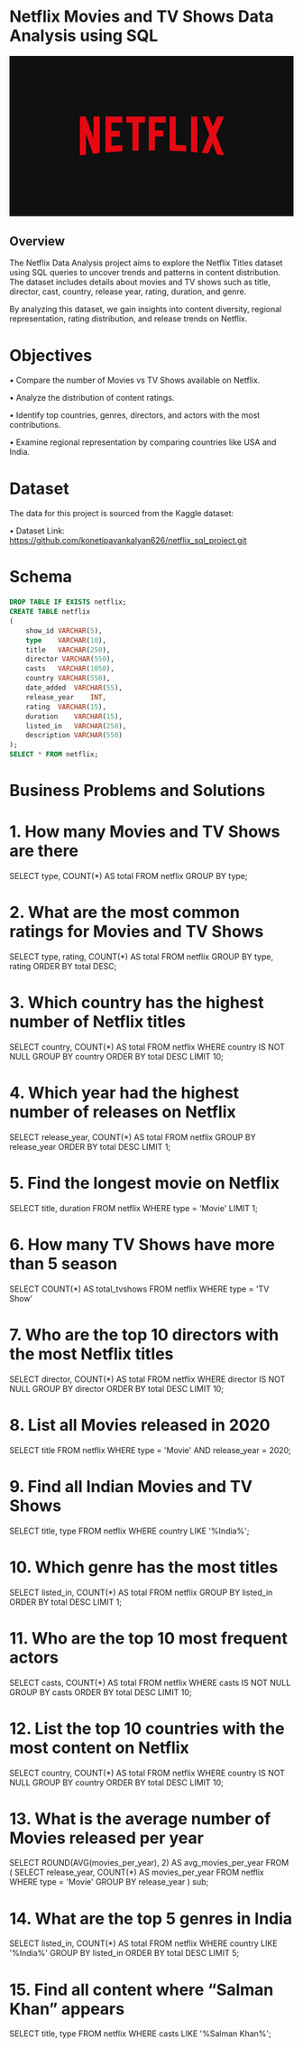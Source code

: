 # Netflix Movies and TV Shows Data Analysis using SQL

![Netflix Logo](https://github.com/konetipavankalyan626/netflix_sql_project/blob/main/netflix.jpg)

## Overview

The Netflix Data Analysis project aims to explore the Netflix Titles dataset using SQL queries to uncover trends and patterns in content distribution. The dataset includes details about movies and TV shows such as title, director, cast, country, release year, rating, duration, and genre.

By analyzing this dataset, we gain insights into content diversity, regional representation, rating distribution, and release trends on Netflix.

# Objectives

• Compare the number of Movies vs TV Shows available on Netflix.

• Analyze the distribution of content ratings.

• Identify top countries, genres, directors, and actors with the most contributions.

• Examine regional representation by comparing countries like USA and India.

# Dataset

The data for this project is sourced from the Kaggle dataset:

• Dataset Link: https://github.com/konetipavankalyan626/netflix_sql_project.git

# Schema

```sql
DROP TABLE IF EXISTS netflix;
CREATE TABLE netflix
(
	show_id	VARCHAR(5),
	type    VARCHAR(10),
	title	VARCHAR(250),
	director VARCHAR(550),
	casts	VARCHAR(1050),
	country	VARCHAR(550),
	date_added	VARCHAR(55),
	release_year	INT,
	rating	VARCHAR(15),
	duration	VARCHAR(15),
	listed_in	VARCHAR(250),
	description VARCHAR(550)
);
SELECT * FROM netflix;
```
# Business Problems and Solutions

# 1. How many Movies and TV Shows are there

SELECT type, COUNT(*) AS total
FROM netflix
GROUP BY type;

# 2. What are the most common ratings for Movies and TV Shows

SELECT type, rating, COUNT(*) AS total
FROM netflix 
GROUP BY type, rating
ORDER BY total DESC;

# 3. Which country has the highest number of Netflix titles

SELECT country, COUNT(*) AS total
FROM netflix 
WHERE country IS NOT NULL
GROUP BY country
ORDER BY total DESC
LIMIT 10;

# 4. Which year had the highest number of releases on Netflix 

SELECT release_year, COUNT(*) AS total
FROM netflix
GROUP BY release_year
ORDER BY total DESC
LIMIT 1;

# 5. Find the longest movie on Netflix

SELECT title, duration
FROM netflix
WHERE type = 'Movie'
LIMIT 1;

# 6. How many TV Shows have more than 5 season

SELECT COUNT(*) AS total_tvshows
FROM netflix
WHERE type = 'TV Show'

# 7. Who are the top 10 directors with the most Netflix titles

SELECT director, COUNT(*) AS total
FROM netflix
WHERE director IS NOT NULL
GROUP BY director
ORDER BY total DESC
LIMIT 10;

# 8. List all Movies released in 2020

SELECT title
FROM netflix
WHERE type = 'Movie' AND release_year = 2020;

# 9. Find all Indian Movies and TV Shows

SELECT title, type
FROM netflix
WHERE country LIKE '%India%';

# 10. Which genre has the most titles

SELECT listed_in, COUNT(*) AS total
FROM netflix
GROUP BY listed_in
ORDER BY total DESC
LIMIT 1;

# 11. Who are the top 10 most frequent actors

SELECT casts, COUNT(*) AS total
FROM netflix
WHERE casts IS NOT NULL
GROUP BY casts
ORDER BY total DESC
LIMIT 10;

# 12. List the top 10 countries with the most content on Netflix

SELECT country, COUNT(*) AS total
FROM netflix
WHERE country IS NOT NULL
GROUP BY country
ORDER BY total DESC
LIMIT 10;

# 13. What is the average number of Movies released per year

SELECT ROUND(AVG(movies_per_year), 2) AS avg_movies_per_year
FROM (
    SELECT release_year, COUNT(*) AS movies_per_year
    FROM netflix
    WHERE type = 'Movie'
    GROUP BY release_year
) sub;

# 14. What are the top 5 genres in India

SELECT listed_in, COUNT(*) AS total
FROM netflix
WHERE country LIKE '%India%'
GROUP BY listed_in
ORDER BY total DESC
LIMIT 5;

# 15. Find all content where “Salman Khan” appears

SELECT title, type
FROM netflix
WHERE casts LIKE '%Salman Khan%';






















	
	
	
